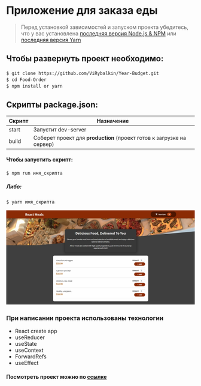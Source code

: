 # Приложение для заказа еды

> Перед установкой зависимостей и запуском проекта убедитесь, что у вас установлена [последняя версия Node.js & NPM](https://nodejs.org/en/download/current/) или [последняя версия Yarn](https://classic.yarnpkg.com/en/docs/install)

## Чтобы развернуть проект необходимо:

```sh
$ git clone https://github.com/ViRybalkin/Year-Budget.git
$ cd Food-Order
$ npm install or yarn
```

## Скрипты package.json:

| Скрипт | Назначение                                                            |
| ------ | --------------------------------------------------------------------- |
| start  | Запустит dev-server                                            |
| build  | Соберет проект для **production** (проект готов к загрузке на сервер) |

#### Чтобы запустить скрипт:

```sh
$ npm run имя_скрипта
```

##### Либо:

```sh
$ yarn имя_скрипта
```

![preview](https://github.com/ViRybalkin/Food-Order/blob/main/Preview.jpg)

### При написании проекта использованы технологии

- React create app
- useReducer
- useState
- useContext
- ForwardRefs
- useEffect

#### Посмотреть проект можно по [ссылке](https://virybalkin.github.io/Food-Order/)

